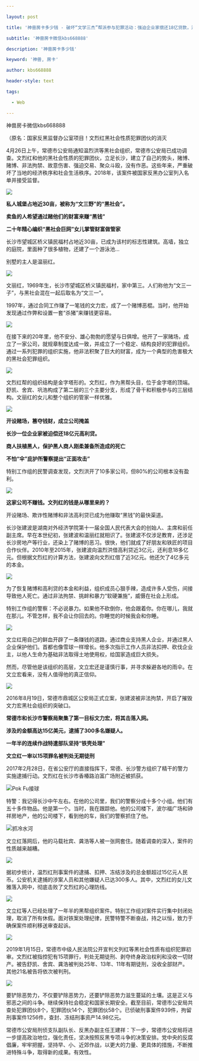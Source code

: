 ---
layout: post
title: '神兽房卡多少钱 - 破坏“文学三杰”帮派参与犯罪活动：强迫企业家偿还18亿贷款，涉案15亿件'
subtitle: '神兽房卡微信kbs668888'
description: '神兽房卡多少钱'
keyword: '神兽, 房卡'
author: kbs668888
header-style: text
tags:
  - Web
---
神兽房卡微信kbs668888

（原名：国家反黑监督办公室项目！文烈红黑社会性质犯罪团伙的消灭

4月26日上午，常德市公安局通知温烈洪等黑社会组织，常德市公安局已成功调查。文烈红和他的黑社会性质的犯罪团伙，立足长沙，建立了自己的势头，赌博、赌博、非法拘禁、故意伤害、强迫交易、聚众斗殴，没有作恶。这些年来，严重破坏了当地的经济秩序和社会生活秩序。2018年，该案件被国家反黑办公室列入名单并接受监督。

![](http://dingyue.ws.126.net/a1gzDqn0V0juXzkdxUSfQhWzpMDPaaINSsWoBG6mPU0w91556353757456.jpg)

 **私人城堡占地近30亩，被称为“文三野”的“黑社会”。**

 **卖鱼的人希望通过赌他们的财富来赚“黑钱”**

 **二十年精心编织“黑社会巨网”女儿掌管财富做管家**

长沙市望城区桥义镇民福村占地近30亩，已成为该村的标志性建筑。高墙，独立的庭院，里面种了很多植物，还建了一个游泳池…

别墅的主人是温丽红。

![](http://dingyue.ws.126.net/Dn=0QejffZcEGSjeW4F14UDK4exZjVNuKqQwyYjiEZDHV1556353757459.jpg)

文丽红，1969年生，长沙市望城区桥义镇民福村，家中第三。人们称他为“文三一子”，与黑社会混在一起后取名为“文三一”。

1997年，通过合同工作赚了一笔钱的文力宏，成了一个赌博恶棍。当时，他开始发现通过作弊和设置一套“杀猪”来赚钱更容易。

![](http://dingyue.ws.126.net/O8e8oN1mUhdvceW3YYH29z6OAZEi0LCmrb=5NrOxBBjrd1556353757460.jpg)

在接下来的20年里，他不安分、雄心勃勃的愿望与日俱增。他开了一家赌场，成立了一家公司，就规章制度达成一致，并成立了一个稳定、结构良好的犯罪组织。通过一系列犯罪的组织实施，他非法积聚了巨大的财富，成为一个典型的危害极大的黑社会犯罪组织。

![](http://dingyue.ws.126.net/yda130NW38cjtcnahyaaTWE9mHV0DnIb7=bfgRCCfzi8q1556353757461.jpg)

文烈红帮的组织结构是金字塔形的。文烈红，作为黑帮头目，位于金字塔的顶端。舒凯、舍宾、巩浩构成了第二层的三个主要分支，形成了骨干和积极参与的三层结构。文丽红的女儿和整个组织的管家一样优雅。

![](http://dingyue.ws.126.net/UjBtRVHmy2MHiLGKNhOE3NawDeDE=AcZdGVW06GUjLPdL1556353757461.jpg)

 **开设赌场，篡夺钱财，成立公司掩盖**

 **长沙一位企业家被迫偿还18亿元高利贷。**

 **商人扶植黑人，保护黑人商人刚柔兼备所造成的死亡**

 **不怕“伞”庇护所警察提出“正面攻击”**

特别工作组的民警调查发现，文烈洪开了10多家公司，但80%的公司根本没有盈利。

![](http://dingyue.ws.126.net/czhvcNxYkgptCoyGZcmtapi0cRd8LwIr9zwbCaYWkqCe01556353757463.jpg)

 **这家公司不赚钱。文列红的钱是从哪里来的？**

开设赌场、欺诈性赌博和非法高利贷已成为他赚取“黑钱”的最快渠道。

长沙张建波是湖南对外经济学院第十一届全国人民代表大会的创始人、主席和前任副主席。早在本世纪初，张建波和温丽红就相识了。张建波不仅涉足教育，还涉足长沙房地产等行业，还染上了赌博的恶习。很快，他们就成了好朋友和铁匠的项目合作伙伴。2010年至2015年，张建波向温烈洪借高利贷近3亿元，还利息18多亿元。但根据文烈红的计算方法，张建波向文烈红借了近3亿元。他还欠了4亿多元的本金。

![](http://dingyue.ws.126.net/ZICK2GB=k5glThdSmNRp7SNYCvTaBkqBIjKLNBSndBCZ91556353757463.jpg)

为了恢复赌博和高利贷的本金和利益，组织成员心狠手辣，造成许多人受伤，间接导致他人死亡。通过非法拘禁、挑衅和暴力“软硬兼施”，威慑在社会上形成。

特别工作组的警察：不必说暴力。如果他不砍倒你，他会跟着你。你在哪儿，我就在那儿。不管怎样，我不会让你回去的。你睡觉的时候我会和你睡。

![](http://dingyue.ws.126.net/WK1K0yye1C296sNNZPXPsKX3Sxs1ZLjJVamwvlE4UjGpr1556353757463.jpg)

文立红用自己的鲜血开辟了一条赚钱的道路，通过商业支持黑人企业，并通过黑人企业保护他们。首都也像雪球一样增长。他多次指示工作人员非法扣押、砍伐企业主，以他人生命为基础非法取得土地使用权，给国家造成巨大损失。

然而，尽管他是该组织的高层，文立宏还是谨慎行事，并寻求躲避各地的雨伞。在文立宏看来，没有人值得他的真正信仰。

![](http://dingyue.ws.126.net/DkKHes1Uwo2Z5v19nLq7KZ9Hv1TduGkp300KkIsTXamNY1556353757463.jpg)

2016年8月19日，常德市鼎城区公安局正式立案，张建波被非法拘禁，开启了摧毁文力宏黑社会组织的突破口。

 **常德市和长沙市警察局聚集了第一目标文力宏，将其击落入网。**

 **涉及的金额高达15亿美元，逮捕了300多名嫌疑人。**

 **一年半的连续作战特遣部队坚持“铁壳处理”**

 **文立红一审以15项罪名被判处无期徒刑**

2017年2月28日，在省公安厅的直接指挥下，常德、长沙警方组织了精干的警力实施逮捕行动。文烈红在长沙市香椿路泊富广场附近被抓获。

![](http://dingyue.ws.126.net/8gLvM8Ahzr2ZwPM5ePj2zc5D6e17AmrgNwLdYcsQlQW7f1556353757463.jpg)Pok
Fu接球

特警：我记得长沙中午左右。在他的公司里，我们的警察分成十多个小组。他们有五十多件物品。他是第一个。当时，我在跟踪他。他的公司楼下，波尔福广场和钟祥房地产，他的公司楼下，看到他的车，我们的警察抓住了他。

![](http://dingyue.ws.126.net/mCguSCpaB8VAEBHPiE=FhS7GBR25siktUncrMGu49s8811556353757465.jpg)抓冷水河

文立红落网后，他的马载社宾、龚浩等人被一张网套住。随着调查的深入，案件的性质越来越糟。

![](http://dingyue.ws.126.net/4e2D1V4NFlX8w5Miz39E3WKMpaHvGCAWSdbLMkZgeqGYA1556353757465.jpg)

据初步统计，温烈红刑事案件的逮捕、扣押、冻结涉及的总金额超过15亿元人民币。公安机关逮捕的涉案人员和其他嫌疑人已达300多人。其中，文烈红的女儿文雅落入网中，彻底击败了文烈红的心理防线。

![](http://dingyue.ws.126.net/heXtIbrV0vehplBgbzoGKXq6cCoJnemJ2hWYiX2CNxI8S1556353757468.jpg)

文立红等人已经处理了一年半的黑帮组织案件。特别工作组对案件实行集中封闭处理，取消了所有休假。面对铁案处理纪律，民警特警不断奋战，持之以恒，致力于确保案件顺利移送审查起诉。

![](http://dingyue.ws.126.net/siSDPEw=o42=uSKRHPxnwcjVzT8jPZtfqFY=XC6k4Fhbn1556353757468.jpg)

2019年1月15日，常德市中级人民法院公开宣判文列红等黑社会性质有组织犯罪初审。文烈红被指控犯有15项罪行，判处无期徒刑、剥夺终身政治权利和没收一切财产。被告舒凯、舍宾、龚浩被判处25年、13年、11年有期徒刑，没收全部财产。其他21名被告将依次被判刑。

![](http://dingyue.ws.126.net/ljABntDlRhUHbBge6INH8cJZDGAAEzAzI7147UdEvlhVN1556353757468.jpg)

要铲除恶势力，不仅要铲除恶势力，还要铲除恶势力滋生蔓延的土壤。这是正义与邪恶之间的斗争。继续保持社会稳定和国家长期安全。截至目前，常德市公安局共查处犯罪团伙8个，犯罪团伙14个，犯罪团伙58个。已侦破刑事案件939件，拘留刑事案件1256件，查封、冻结刑事资产14.98亿元。

常德市公安局刑侦支队副队长、反黑办副主任王建祥：下一步，常德市公安局将进一步提高政治地位，强化责任，坚决按照反黑专项斗争的决策安排。党中央的反腐倡廉，牢牢把握，坚持早、小、近郊作战，以更大的力量、更具体的措施，不断推进特殊斗争，取得新的成果。有效性。

